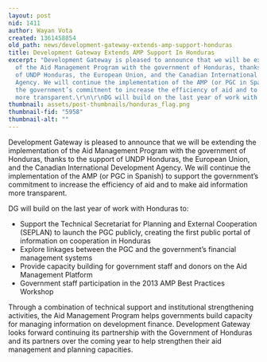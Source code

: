 ```yaml
---
layout: post
nid: 1411
author: Wayan Vota
created: 1361458854
old_path: news/development-gateway-extends-amp-support-honduras
title: Development Gateway Extends AMP Support In Honduras
excerpt: "Development Gateway is pleased to announce that we will be extending the implementation
  of the Aid Management Program with the government of Honduras, thanks to the support
  of UNDP Honduras, the European Union, and the Canadian International Development
  Agency. We will continue the implementation of the AMP (or PGC in Spanish) to support
  the government’s commitment to increase the efficiency of aid and to make aid information
  more transparent.\r\n\r\nDG will build on the last year of work with Honduras to:"
thumbnail: assets/post-thumbnails/honduras_flag.png
thumbnail-fid: "5958"
thumbnail-alt: ""
---
```


Development Gateway is pleased to announce that we will be extending the implementation of the Aid Management Program with the government of Honduras, thanks to the support of UNDP Honduras, the European Union, and the Canadian International Development Agency. We will continue the implementation of the AMP (or PGC in Spanish) to support the government’s commitment to increase the efficiency of aid and to make aid information more transparent.

DG will build on the last year of work with Honduras to:

- Support the Technical Secretariat for Planning and External Cooperation (SEPLAN) to launch the PGC publicly, creating the first public portal of information on cooperation in Honduras
- Explore linkages between the PGC and the government’s financial management systems
- Provide capacity building for government staff and donors on the Aid Management Platform
- Government staff participation in the 2013 AMP Best Practices Workshop

Through a combination of technical support and institutional strengthening activities, the Aid Management Program helps governments build capacity for managing information on development finance. Development Gateway looks forward continuing its partnership with the Government of Honduras and its partners over the coming year to help strengthen their aid management and planning capacities.
